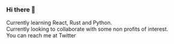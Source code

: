 ### Hi there 👋

<!--
**ezra-casas/ezra-casas** is a ✨ _special_ ✨ repository because its `README.md` (this file) appears on your GitHub profile.

-->
Currently learning React, Rust and Python.<br>
Currently looking to collaborate with some non profits of interest.<br>
You can reach me at Twitter
